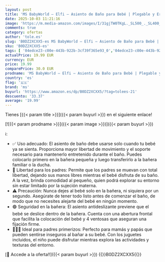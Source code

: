 ```yaml
---
layout: post
title: 'MS BabyWorld – Elfi – Asiento de Baño para Bebé | Plegable y Ergonómico | Antideslizante y Seguro | Barra para Fácil Colocación | Ventosas de Fijación'
date: 2025-10-03 11:21:16
image: 'https://m.media-amazon.com/images/I/31gjTW0TKgL._SL500_._SL400_.jpg'
comments: true
category: ofertas
author: 'tole.es'
slug: 'B0DZ2XCXX5-es MS BabyWorld – Elfi – Asiento de Baño para Bebé | Plegable...'
sku: 'B0DZ2XCXX5-es'
tags: [ '04edce23-c00e-443b-922b-3cf39f365e93_0','04edce23-c00e-443b-922b-3cf39f365e93_7401','Arborist Merchandising Root','Bañeras y asientos de baño','Baño','Bebé','Higiene y cuidado','Novedades: Bebé','Self Service','Special Features Stores','bebé','ms','🇪🇸', ]
actualPrice: 19.99 EUR
currency: EUR
price: 19.99
comparePrice: 30.0 EUR
prodname: 'MS BabyWorld – Elfi – Asiento de Baño para Bebé | Plegable y Ergonómico | Antideslizante y Seguro | Barra para Fácil Colocación | Ventosas de Fijación'
country: 'es'
flag: '🇪🇸'
brand: 'ms'
buyurl: 'https://www.amazon.es/dp/B0DZ2XCXX5/?tag=tolees-21'
descuento: '33.37'
average: '19.99'
---
```


Tienes [{{< param title >}}]({{< param buyurl >}}) en el siguiente enlace!

[![{{< param prodname >}}]({{< param image >}})]({{< param buyurl >}})

ℹ️:

- ✅ Uso adecuado: El asiento de baño debe usarse solo cuando tu bebé ya se sienta. Proporciona mayor libertad de movimiento y el soporte necesario para mantenerlo entretenido durante el baño. Puedes colocarlo primero en la bañera pequeña y luego transferirlo a la bañera familiar o la ducha.
- 👶 Libertad para los padres: Permite que los padres se muevan con total libertad, dejando sus manos libres mientras el bebé disfruta de su baño. A la vez, brinda comodidad al pequeño, quien podrá explorar su entorno sin estar limitado por la sujeción materna.
- ⚠️ Precaución: Nunca dejes al bebé solo en la bañera, ni siquiera por un segundo. Asegúrate de tener todo listo antes de comenzar el baño, de modo que no necesites alejarte del bebé en ningún momento.
- 🟢 Seguridad en la bañera: El asiento antideslizante previene que el bebé se deslice dentro de la bañera. Cuenta con una abertura frontal que facilita la colocación del bebé y 4 ventosas que aseguran una fijación firme.
- 👨‍👩‍👦 Ideal para padres primerizos: Perfecto para mamás y papás que pueden sentirse inseguros al bañar a su bebé. Con los juguetes incluidos, el niño puede disfrutar mientras explora las actividades y texturas del entorno.

[🛒 Accede a la oferta!!]({{< param buyurl >}})
{{<world>}}B0DZ2XCXX5{{</world>}}

